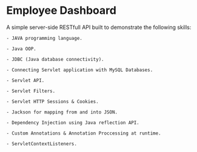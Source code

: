 # Employee Dashboard

A simple server-side RESTfull API built to demonstrate the following skills:

    - JAVA programming language.

    - Java OOP.
    
    - JDBC (Java database connectivity).

    - Connecting Servlet application with MySQL Databases.

    - Servlet API.

    - Servlet Filters.

    - Servlet HTTP Sessions & Cookies.

    - Jackson for mapping from and into JSON.

    - Dependency Injection using Java reflection API.

    - Custom Annotations & Annotation Proccessing at runtime.

    - ServletContextListeners.

